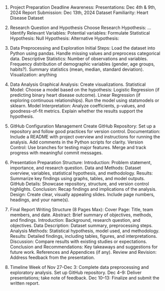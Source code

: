 1. Project Preparation
Deadline Awareness:
Presentations: Dec 4th & 9th, 2024
Report Submission: Dec 13th, 2024
Dataset Familiarity:
Heart Disease Dataset

2. Research Question and Hypothesis
Choose Research Hypothesis:
…
Identify Relevant Variables:
Potential variables: 
Formulate Statistical Hypothesis:
Null Hypothesis:
Alternative Hypothesis:

3. Data Preprocessing and Exploration
Initial Steps:
Load the dataset into Python using pandas.
Handle missing values and preprocess categorical data.
Descriptive Statistics:
Number of observations and variables.
Frequency distribution of demographic variables (gender, age groups, habits?).
Summary statistics (mean, median, standard deviation).
Visualization:
anything

4. Data Analysis
Graphical Analysis:
Create visualizations.
Statistical Model:
Choose a model based on the hypothesis:
Logistic Regression (if predicting binary heart disease outcome).
Linear Regression (if exploring continuous relationships).
Run the model using statsmodels or sklearn.
Model Interpretation:
Analyze coefficients, p-values, and goodness-of-fit metrics.
Explain whether the results support the hypothesis.

5. GitHub Configuration Management
Create GitHub Repository:
Set up a repository and follow good practices for version control.
Documentation:
Include a README with project overview and instructions for running the analysis.
Add comments in the Python scripts for clarity.
Version Control:
Use branches for testing major features.
Merge and track progress with meaningful commit messages.

6. Presentation Preparation
Structure:
Introduction: Problem statement, importance, and research question.
Data and Methods: Dataset overview, variables, statistical hypothesis, and methodology.
Results: Summarize key findings using graphs, tables, and model outputs.
GitHub Details: Showcase repository, structure, and version control highlights.
Conclusion: Recap findings and implications of the analysis.
Design:
Create clear, visually appealing slides.
Include page numbers, headings, and your name(s).

7. Final Report Writing
Structure (8 Pages Max):
Cover Page: Title, team members, and date.
Abstract: Brief summary of objectives, methods, and findings.
Introduction: Background, research question, and objectives.
Data Description: Dataset summary, preprocessing steps.
Analysis Methods: Statistical hypothesis, model used, and methodology.
Results: Detailed findings, including tables, figures, and interpretations.
Discussion: Compare results with existing studies or expectations.
Conclusion and Recommendations: Key takeaways and suggestions for future work.
References and Appendices (if any).
Review and Revision:
Address feedback from the presentation.

8. Timeline
Week of Nov 27–Dec 3:
Complete data preprocessing and exploratory analysis.
Set up GitHub repository.
Dec 4–9:
Deliver presentations; take note of feedback.
Dec 10–13:
Finalize and submit the written report.

